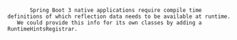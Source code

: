            Spring Boot 3 native applications require compile time definitions of which reflection data needs to be available at runtime. 
       We could provide this info for its own classes by adding a RuntimeHintsRegistrar.
